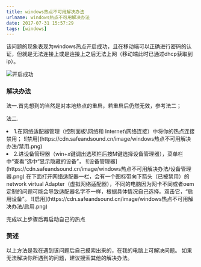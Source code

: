```yaml
---
title: windows热点不可用解决办法
urlname: windows热点不可用解决办法
date: 2017-07-31 15:57:29
tags: [windows]
---
```

该问题的现象表现为windows热点开启成功，且在移动端可以正确进行密码的认证，但就是无法连接上或是连接上之后无法上网（移动端此时已通过dhcp获取到ip）。
<!-- more -->

![开启成功](https://cdn.safeandsound.cn/image/windows热点不可用解决办法/开启成功.png) 


### 解决办法
法一.首先想到的当然是对本地热点的重启，若重启后仍然无效，参考法二；

法二.
<li>1.在网络适配器管理（控制面板\网络和 Internet\网络连接）中将你的热点连接禁用；
![禁用](https://cdn.safeandsound.cn/image/windows热点不可用解决办法/禁用.png)
<li>2.进设备管理器（win+x键调出选项栏后按M键选择设备管理器），菜单栏中“查看”选中“显示隐藏的设备”，
![设备管理器](https://cdn.safeandsound.cn/image/windows热点不可用解决办法/设备管理器.png)
在下面打开网络适配器一栏，会有一个图标带向下箭头（已被禁用）的 network virtual Adapter（虚拟网络适配器），不同的电脑因为网卡不同或者oem定制的问题可能会导致适配器名字不一样，根据具体情况自己选择。双击它，“启用设备”。
![启用](https://cdn.safeandsound.cn/image/windows热点不可用解决办法/启用.png)

完成以上步骤后再启动自己的热点

### 赘述
以上方法是我在遇到该问题后自己摸索出来的，在我的电脑上可解决问题。
如果无法解决你所遇到的问题，建议搜索其他的解决办法。